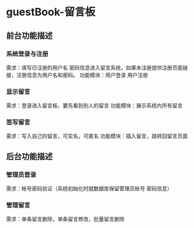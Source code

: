 # guestBook-留言板
## 前台功能描述 	
### 系统登录与注册
需求：填写已注册的用户名 密码信息进入留言系统，如果未注册提供注册页面链接，注册信息为用户名和密码。
功能模块：用户登录  用户注册   
### 显示留言
需求：登录进入留言板，要先看到别人的留言
功能模块：展示系统内所有留言
### 签写留言
需求：写入自己的留言，可实名，可匿名
功能模块：插入留言，跳转回留言页面

## 后台功能描述
### 管理员登录
需求：帐号密码验证（系统初始化时就数据库保留管理员帐号 密码信息）
### 管理留言
需求：单条留言删除，单条留言修改，批量留言删除
